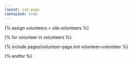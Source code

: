 ```yaml
---
layout: sub-page
contained: true
---
```


{% assign volunteers = site.volunteers  %}

{% for volunteer in volunteers %}

  {% include pages/volunteer-page.md volunteer=volunteer %}

{% endfor %}
